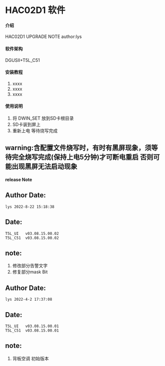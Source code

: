 # HAC02D1 软件

#### 介绍 
HAC02D1 UPGRADE NOTE
author:lys

#### 软件架构 
DGUSII+T5L_C51

#### 安装教程

1.  xxxx
2.  xxxx
3.  xxxx

#### 使用说明

1.   将 DWIN_SET 放到SD卡根目录 
2.   SD卡装到屏上
3.   重新上电 等待烧写完成 
## warning:含配置文件烧写时，有时有黑屏现象，须等待完全烧写完成(保持上电5分钟)才可断电重启 否则可能出现黑屏无法启动现象

#### release Note

## Author Date:
    lys 2022-8-22 15:18:38
## Date:
    T5L_UI   v03.08.15.00.02
    T5L_C51  v03.08.15.00.02
## note:
1. 修改部分告警文字
2. 修复部分mask Bit

## Author Date:
    lys 2022-4-2 17:37:08
## Date:
    T5L_UI   v03.08.15.00.01
    T5L_C51  v03.08.15.00.01
## note:
1. 背板空调 初始版本
